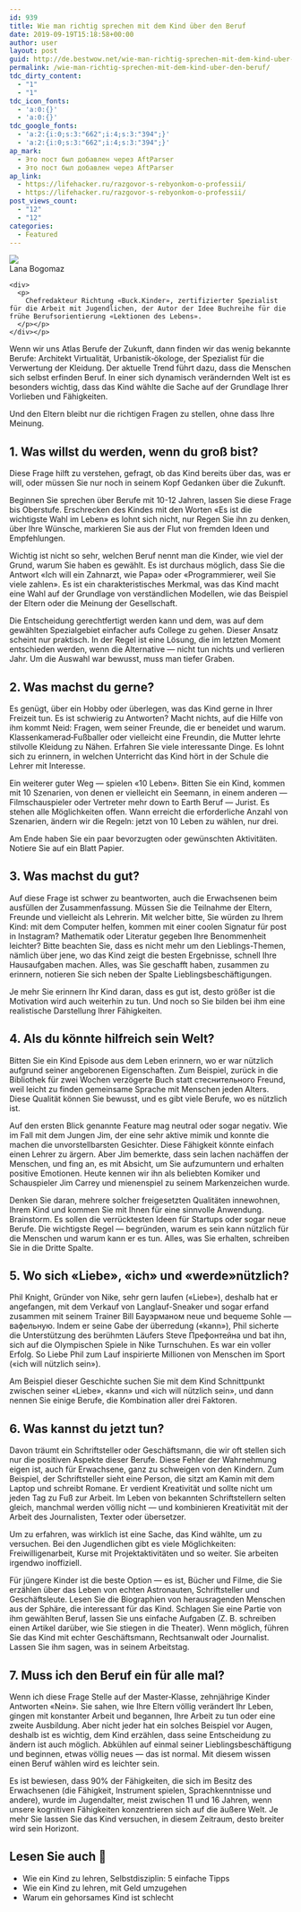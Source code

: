 ```yaml
---
id: 939
title: Wie man richtig sprechen mit dem Kind über den Beruf
date: 2019-09-19T15:18:58+00:00
author: user
layout: post
guid: http://de.bestwow.net/wie-man-richtig-sprechen-mit-dem-kind-uber-den-beruf/
permalink: /wie-man-richtig-sprechen-mit-dem-kind-uber-den-beruf/
tdc_dirty_content:
  - "1"
  - "1"
tdc_icon_fonts:
  - 'a:0:{}'
  - 'a:0:{}'
tdc_google_fonts:
  - 'a:2:{i:0;s:3:"662";i:4;s:3:"394";}'
  - 'a:2:{i:0;s:3:"662";i:4;s:3:"394";}'
ap_mark:
  - Это пост был добавлен через AftParser
  - Это пост был добавлен через AftParser
ap_link:
  - https://lifehacker.ru/razgovor-s-rebyonkom-o-professii/
  - https://lifehacker.ru/razgovor-s-rebyonkom-o-professii/
post_views_count:
  - "12"
  - "12"
categories:
  - Featured
---
```

<div>
  <div>
    <img src="http://de.bestwow.net/wp-content/uploads/2019/09/kak-pravil-no-govorit-s-rebenkom-o-professii-1.jpg" />
  </div>
  
  <div>
    <div>
      Lana Bogomaz
    </div>
    
    <div>
      <p>
        Chefredakteur Richtung «Buck.Kinder», zertifizierter Spezialist für die Arbeit mit Jugendlichen, der Autor der Idee Buchreihe für die frühe Berufsorientierung «Lektionen des Lebens».
      </p></p>
    </div></p>
  </div></p>
</div>

Wenn wir uns Atlas Berufe der Zukunft, dann finden wir das wenig bekannte Berufe: Architekt Virtualität, Urbanistik‑ökologe, der Spezialist für die Verwertung der Kleidung. Der aktuelle Trend führt dazu, dass die Menschen sich selbst erfinden Beruf. In einer sich dynamisch verändernden Welt ist es besonders wichtig, dass das Kind wählte die Sache auf der Grundlage Ihrer Vorlieben und Fähigkeiten.

Und den Eltern bleibt nur die richtigen Fragen zu stellen, ohne dass Ihre Meinung.

## 1. Was willst du werden, wenn du groß bist?

Diese Frage hilft zu verstehen, gefragt, ob das Kind bereits über das, was er will, oder müssen Sie nur noch in seinem Kopf Gedanken über die Zukunft.

Beginnen Sie sprechen über Berufe mit 10-12 Jahren, lassen Sie diese Frage bis Oberstufe. Erschrecken des Kindes mit den Worten «Es ist die wichtigste Wahl im Leben» es lohnt sich nicht, nur Regen Sie ihn zu denken, über Ihre Wünsche, markieren Sie aus der Flut von fremden Ideen und Empfehlungen.

Wichtig ist nicht so sehr, welchen Beruf nennt man die Kinder, wie viel der Grund, warum Sie haben es gewählt. Es ist durchaus möglich, dass Sie die Antwort «Ich will ein Zahnarzt, wie Papa» oder «Programmierer, weil Sie viele zahlen». Es ist ein charakteristisches Merkmal, was das Kind macht eine Wahl auf der Grundlage von verständlichen Modellen, wie das Beispiel der Eltern oder die Meinung der Gesellschaft.

Die Entscheidung gerechtfertigt werden kann und dem, was auf dem gewählten Spezialgebiet einfacher aufs College zu gehen. Dieser Ansatz scheint nur praktisch. In der Regel ist eine Lösung, die im letzten Moment entschieden werden, wenn die Alternative — nicht tun nichts und verlieren Jahr. Um die Auswahl war bewusst, muss man tiefer Graben.

## 2. Was machst du gerne?

Es genügt, über ein Hobby oder überlegen, was das Kind gerne in Ihrer Freizeit tun. Es ist schwierig zu Antworten? Macht nichts, auf die Hilfe von ihm kommt Neid: Fragen, wem seiner Freunde, die er beneidet und warum. Klassenkamerad‑Fußballer oder vielleicht eine Freundin, die Mutter lehrte stilvolle Kleidung zu Nähen. Erfahren Sie viele interessante Dinge. Es lohnt sich zu erinnern, in welchen Unterricht das Kind hört in der Schule die Lehrer mit Interesse.

Ein weiterer guter Weg — spielen «10 Leben». Bitten Sie ein Kind, kommen mit 10 Szenarien, von denen er vielleicht ein Seemann, in einem anderen — Filmschauspieler oder Vertreter mehr down to Earth Beruf — Jurist. Es stehen alle Möglichkeiten offen. Wann erreicht die erforderliche Anzahl von Szenarien, ändern wir die Regeln: jetzt von 10 Leben zu wählen, nur drei.

Am Ende haben Sie ein paar bevorzugten oder gewünschten Aktivitäten. Notiere Sie auf ein Blatt Papier.

## 3. Was machst du gut?

Auf diese Frage ist schwer zu beantworten, auch die Erwachsenen beim ausfüllen der Zusammenfassung. Müssen Sie die Teilnahme der Eltern, Freunde und vielleicht als Lehrerin. Mit welcher bitte, Sie würden zu Ihrem Kind: mit dem Computer helfen, kommen mit einer coolen Signatur für post in Instagram? Mathematik oder Literatur gegeben Ihre Benommenheit leichter? Bitte beachten Sie, dass es nicht mehr um den Lieblings-Themen, nämlich über jene, wo das Kind zeigt die besten Ergebnisse, schnell Ihre Hausaufgaben machen. Alles, was Sie geschafft haben, zusammen zu erinnern, notieren Sie sich neben der Spalte Lieblingsbeschäftigungen.

Je mehr Sie erinnern Ihr Kind daran, dass es gut ist, desto größer ist die Motivation wird auch weiterhin zu tun. Und noch so Sie bilden bei ihm eine realistische Darstellung Ihrer Fähigkeiten.

## 4. Als du könnte hilfreich sein Welt?

Bitten Sie ein Kind Episode aus dem Leben erinnern, wo er war nützlich aufgrund seiner angeborenen Eigenschaften. Zum Beispiel, zurück in die Bibliothek für zwei Wochen verzögerte Buch statt стеснительного Freund, weil leicht zu finden gemeinsame Sprache mit Menschen jeden Alters. Diese Qualität können Sie bewusst, und es gibt viele Berufe, wo es nützlich ist.

Auf den ersten Blick genannte Feature mag neutral oder sogar negativ. Wie im Fall mit dem Jungen Jim, der eine sehr aktive mimik und konnte die machen die unvorstellbarsten Gesichter. Diese Fähigkeit könnte einfach einen Lehrer zu ärgern. Aber Jim bemerkte, dass sein lachen nachäffen der Menschen, und fing an, es mit Absicht, um Sie aufzumuntern und erhalten positive Emotionen. Heute kennen wir ihn als beliebten Komiker und Schauspieler Jim Carrey und mienenspiel zu seinem Markenzeichen wurde.

Denken Sie daran, mehrere solcher freigesetzten Qualitäten innewohnen, Ihrem Kind und kommen Sie mit Ihnen für eine sinnvolle Anwendung. Brainstorm. Es sollen die verrücktesten Ideen für Startups oder sogar neue Berufe. Die wichtigste Regel — begründen, warum es sein kann nützlich für die Menschen und warum kann er es tun. Alles, was Sie erhalten, schreiben Sie in die Dritte Spalte.

## 5. Wo sich «Liebe», «ich» und «werde»nützlich?

Phil Knight, Gründer von Nike, sehr gern laufen («Liebe»), deshalb hat er angefangen, mit dem Verkauf von Langlauf-Sneaker und sogar erfand zusammen mit seinem Trainer Bill Бауэрманом neue und bequeme Sohle — вафельную. Indem er seine Gabe der überredung («kann»), Phil sicherte die Unterstützung des berühmten Läufers Steve Префонтейна und bat ihn, sich auf die Olympischen Spiele in Nike Turnschuhen. Es war ein voller Erfolg. So Liebe Phil zum Lauf inspirierte Millionen von Menschen im Sport («ich will nützlich sein»).

Am Beispiel dieser Geschichte suchen Sie mit dem Kind Schnittpunkt zwischen seiner «Liebe», «kann» und «ich will nützlich sein», und dann nennen Sie einige Berufe, die Kombination aller drei Faktoren.

## 6. Was kannst du jetzt tun?

Davon träumt ein Schriftsteller oder Geschäftsmann, die wir oft stellen sich nur die positiven Aspekte dieser Berufe. Diese Fehler der Wahrnehmung eigen ist, auch für Erwachsene, ganz zu schweigen von den Kindern. Zum Beispiel, der Schriftsteller sieht eine Person, die sitzt am Kamin mit dem Laptop und schreibt Romane. Er verdient Kreativität und sollte nicht um jeden Tag zu Fuß zur Arbeit. Im Leben von bekannten Schriftstellern selten gleich, manchmal werden völlig nicht — und kombinieren Kreativität mit der Arbeit des Journalisten, Texter oder übersetzer.

Um zu erfahren, was wirklich ist eine Sache, das Kind wählte, um zu versuchen. Bei den Jugendlichen gibt es viele Möglichkeiten: Freiwilligenarbeit, Kurse mit Projektaktivitäten und so weiter. Sie arbeiten irgendwo inoffiziell.

Für jüngere Kinder ist die beste Option — es ist, Bücher und Filme, die Sie erzählen über das Leben von echten Astronauten, Schriftsteller und Geschäftsleute. Lesen Sie die Biographien von herausragenden Menschen aus der Sphäre, die interessant für das Kind. Schlagen Sie eine Partie von ihm gewählten Beruf, lassen Sie uns einfache Aufgaben (Z. B. schreiben einen Artikel darüber, wie Sie stiegen in die Theater). Wenn möglich, führen Sie das Kind mit echter Geschäftsmann, Rechtsanwalt oder Journalist. Lassen Sie ihm sagen, was in seinem Arbeitstag.

## 7. Muss ich den Beruf ein für alle mal?

Wenn ich diese Frage Stelle auf der Master‑Klasse, zehnjährige Kinder Antworten «Nein». Sie sahen, wie Ihre Eltern völlig verändert Ihr Leben, gingen mit konstanter Arbeit und begannen, Ihre Arbeit zu tun oder eine zweite Ausbildung. Aber nicht jeder hat ein solches Beispiel vor Augen, deshalb ist es wichtig, dem Kind erzählen, dass seine Entscheidung zu ändern ist auch möglich. Abkühlen auf einmal seiner Lieblingsbeschäftigung und beginnen, etwas völlig neues — das ist normal. Mit diesem wissen einen Beruf wählen wird es leichter sein.

Es ist bewiesen, dass 90% der Fähigkeiten, die sich im Besitz des Erwachsenen (die Fähigkeit, Instrument spielen, Sprachkenntnisse und andere), wurde im Jugendalter, meist zwischen 11 und 16 Jahren, wenn unsere kognitiven Fähigkeiten konzentrieren sich auf die äußere Welt. Je mehr Sie lassen Sie das Kind versuchen, in diesem Zeitraum, desto breiter wird sein Horizont.

<div>
  <h2 class="read-also__title">
    <span>Lesen Sie auch</span> <span>🧐 </span>
  </h2>
  
  <ul class="read-also__list">
    <li>
      Wie ein Kind zu lehren, Selbstdisziplin: 5 einfache Tipps
    </li>
    <li>
      Wie ein Kind zu lehren, mit Geld umzugehen
    </li>
    <li>
      Warum ein gehorsames Kind ist schlecht
    </li>
  </ul>
</div>